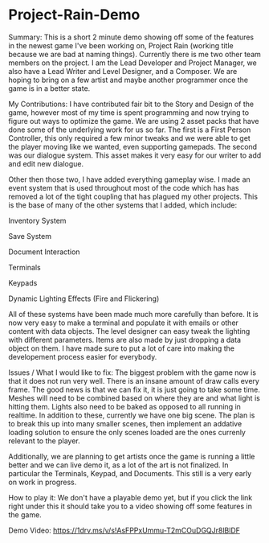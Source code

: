 # Project-Rain-Demo
Summary:
This is a short 2 minute demo showing off some of the features in the newest game I've been working on, Project Rain (working title because we are bad at naming things). Currently there is me two other team members on the project. I am the Lead Developer and
Project Manager, we also have a Lead Writer and Level Designer, and a Composer. We are hoping to bring on a few artist and maybe another programmer once the game is in a better state.

My Contributions:
I have contributed fair bit to the Story and Design of the game, however most of my time is spent programming and now trying to figure out ways to optimize the game. We are using 2 asset packs that have done some of the underlying work for us so far. The first is a First Person Controller, this only required a few minor tweaks and we were able to get the player moving like we wanted, even supporting gamepads. The second was our dialogue system. This asset makes it very easy for our writer to add and edit new dialogue.

Other then those two, I have added everything gameplay wise. I made an event system that is used throughout most of the code which has has removed a lot of the tight coupling that has plagued my other projects. This is the base of many of the other systems that I added, which include:

Inventory System

Save System

Document Interaction

Terminals

Keypads

Dynamic Lighting Effects (Fire and Flickering)

All of these systems have been made much more carefully than before. It is now very easy to make a terminal and populate it with emails or other content with data objects. The level designer can easy tweak the lighting with different parameters. Items are also made by just dropping a data object on them. I have made sure to put a lot of care into making the developement process easier for everybody.

Issues / What I would like to fix:
The biggest problem with the game now is that it does not run very well. There is an insane amount of draw calls every frame. The good news is that we can fix it, it is just going to take some time. Meshes will need to be combined based on where they are and what light is hitting them. Lights also need to be baked as opposed to all running in realtime. In addition to these, currently we have one big scene. The plan is to break this up into many smaller scenes, then implement an addative loading solution to ensure the only scenes loaded are the ones currenly relevant to the player.

Additionally, we are planning to get artists once the game is running a little better and we can live demo it, as a lot of the art is not finalized. In particular the Terminals, Keypad, and Documents. This still is a very early on work in progress.

How to play it:
We don't have a playable demo yet, but if you click the link right under this it should take you to a video showing off some features in the game.

Demo Video: https://1drv.ms/v/s!AsFPPxUmmu-T2mCOuDGQJr8lBlDF




